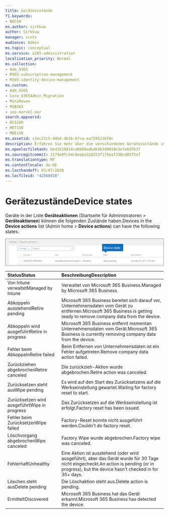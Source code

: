 ```yaml
---
title: Gerätezustände
f1.keywords:
- NOCSH
ms.author: sirkkuw
author: Sirkkuw
manager: scotv
audience: Admin
ms.topic: conceptual
ms.service: o365-administration
localization_priority: Normal
ms.collection:
- Adm_O365
- M365-subscription-management
- M365-identity-device-management
ms.custom:
- Adm_O365
- Core_O365Admin_Migration
- MiniMaven
- MSB365
- seo-marvel-mar
search.appverid:
- BCS160
- MET150
- MOE150
ms.assetid: c3ac23c5-d4b4-4b1b-b7ce-ea759521bf8c
description: Erfahren Sie mehr über die verschiedenen Gerätezustände in der Liste Geräteaktionen in admin Home in Microsoft 365 Business.
ms.openlocfilehash: bed1610814ca0d60adb4b4b3d0018e3e7e6d763f
ms.sourcegitcommit: 217de0fc54cbeaea32d253f175eaf338cd85f5af
ms.translationtype: MT
ms.contentlocale: de-DE
ms.lasthandoff: 03/07/2020
ms.locfileid: "42560818"
---
```

# <a name="device-states"></a><span data-ttu-id="5c63b-103">Gerätezustände</span><span class="sxs-lookup"><span data-stu-id="5c63b-103">Device states</span></span>

<span data-ttu-id="5c63b-104">Geräte in der Liste **Geräteaktionen** (Startseite für Administratoren \> **Geräteaktionen**) können die folgenden Zustände haben.</span><span class="sxs-lookup"><span data-stu-id="5c63b-104">Devices in the **Device actions** list (Admin home \> **Device actions**) can have the following states.</span></span>
  
![In the Device actions list, you can see the Devices states.](../media/a621c47e-45d9-4e1a-beb9-c03254d40c1d.png)
  
|<span data-ttu-id="5c63b-106">**Status**</span><span class="sxs-lookup"><span data-stu-id="5c63b-106">**Status**</span></span>|<span data-ttu-id="5c63b-107">**Beschreibung**</span><span class="sxs-lookup"><span data-stu-id="5c63b-107">**Description**</span></span>|
|:-----|:-----|
|<span data-ttu-id="5c63b-108">Von Intune verwaltet</span><span class="sxs-lookup"><span data-stu-id="5c63b-108">Managed by Intune</span></span>  <br/> |<span data-ttu-id="5c63b-109">Verwaltet von Microsoft 365 Business.</span><span class="sxs-lookup"><span data-stu-id="5c63b-109">Managed by Microsoft 365 Business.</span></span>  <br/> |
|<span data-ttu-id="5c63b-110">Abkoppeln ausstehend</span><span class="sxs-lookup"><span data-stu-id="5c63b-110">Retire pending</span></span>  <br/> |<span data-ttu-id="5c63b-111">Microsoft 365 Business bereitet sich darauf vor, Unternehmensdaten vom Gerät zu entfernen.</span><span class="sxs-lookup"><span data-stu-id="5c63b-111">Microsoft 365 Business is getting ready to remove company data from the device.</span></span>  <br/> |
|<span data-ttu-id="5c63b-112">Abkoppeln wird ausgeführt</span><span class="sxs-lookup"><span data-stu-id="5c63b-112">Retire in progress</span></span>  <br/> |<span data-ttu-id="5c63b-113">Microsoft 365 Business entfernt momentan Unternehmensdaten vom Gerät.</span><span class="sxs-lookup"><span data-stu-id="5c63b-113">Microsoft 365 Business is currently removing company data from the device.</span></span>  <br/> |
|<span data-ttu-id="5c63b-114">Fehler beim Abkoppeln</span><span class="sxs-lookup"><span data-stu-id="5c63b-114">Retire failed</span></span>  <br/> | <span data-ttu-id="5c63b-115">Beim Entfernen von Unternehmensdaten ist ein Fehler aufgetreten.</span><span class="sxs-lookup"><span data-stu-id="5c63b-115">Remove company data action failed.</span></span>  <br/> |
|<span data-ttu-id="5c63b-116">Zurückziehen abgebrochen</span><span class="sxs-lookup"><span data-stu-id="5c63b-116">Retire canceled</span></span>  <br/> |<span data-ttu-id="5c63b-117">Die zurückzieh-Aktion wurde abgebrochen.</span><span class="sxs-lookup"><span data-stu-id="5c63b-117">Retire action was canceled.</span></span>  <br/> |
|<span data-ttu-id="5c63b-118">Zurücksetzen steht aus</span><span class="sxs-lookup"><span data-stu-id="5c63b-118">Wipe pending</span></span>  <br/> |<span data-ttu-id="5c63b-119">Es wird auf den Start des Zurücksetzens auf die Werkseinstellung gewartet.</span><span class="sxs-lookup"><span data-stu-id="5c63b-119">Waiting for factory reset to start.</span></span>  <br/> |
|<span data-ttu-id="5c63b-120">Zurücksetzen wird ausgeführt</span><span class="sxs-lookup"><span data-stu-id="5c63b-120">Wipe in progress</span></span>  <br/> |<span data-ttu-id="5c63b-121">Das Zurücksetzen auf die Werkseinstellung ist erfolgt.</span><span class="sxs-lookup"><span data-stu-id="5c63b-121">Factory reset has been issued.</span></span>  <br/> |
|<span data-ttu-id="5c63b-122">Fehler beim Zurücksetzen</span><span class="sxs-lookup"><span data-stu-id="5c63b-122">Wipe failed</span></span>  <br/> |<span data-ttu-id="5c63b-123">Factory-Reset konnte nicht ausgeführt werden.</span><span class="sxs-lookup"><span data-stu-id="5c63b-123">Couldn't do factory reset.</span></span>  <br/> |
|<span data-ttu-id="5c63b-124">Löschvorgang abgebrochen</span><span class="sxs-lookup"><span data-stu-id="5c63b-124">Wipe canceled</span></span>  <br/> |<span data-ttu-id="5c63b-125">Factory Wipe wurde abgebrochen.</span><span class="sxs-lookup"><span data-stu-id="5c63b-125">Factory wipe was canceled.</span></span>  <br/> |
|<span data-ttu-id="5c63b-126">Fehlerhaft</span><span class="sxs-lookup"><span data-stu-id="5c63b-126">Unhealthy</span></span>  <br/> |<span data-ttu-id="5c63b-127">Eine Aktion ist ausstehend (oder wird ausgeführt), aber das Gerät wurde für 30 Tage nicht eingecheckt.</span><span class="sxs-lookup"><span data-stu-id="5c63b-127">An action is pending (or in progress), but the device hasn't checked in for 30+ days.</span></span>  <br/> |
|<span data-ttu-id="5c63b-128">Löschen steht aus</span><span class="sxs-lookup"><span data-stu-id="5c63b-128">Delete pending</span></span>  <br/> |<span data-ttu-id="5c63b-129">Die Löschaktion steht aus.</span><span class="sxs-lookup"><span data-stu-id="5c63b-129">Delete action is pending.</span></span>  <br/> |
|<span data-ttu-id="5c63b-130">Ermittelt</span><span class="sxs-lookup"><span data-stu-id="5c63b-130">Discovered</span></span>  <br/> |<span data-ttu-id="5c63b-131">Microsoft 365 Business hat das Gerät erkannt.</span><span class="sxs-lookup"><span data-stu-id="5c63b-131">Microsoft 365 Business has detected the device.</span></span>  <br/> |
   

